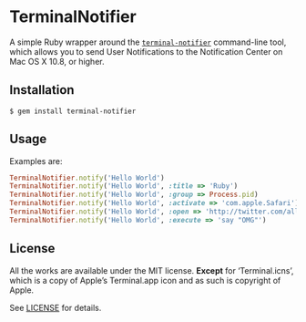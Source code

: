 # TerminalNotifier

A simple Ruby wrapper around the [`terminal-notifier`][HOMEPAGE] command-line
tool, which allows you to send User Notifications to the Notification Center on
Mac OS X 10.8, or higher.


## Installation

```
$ gem install terminal-notifier
```


## Usage

Examples are:

```ruby
TerminalNotifier.notify('Hello World')
TerminalNotifier.notify('Hello World', :title => 'Ruby')
TerminalNotifier.notify('Hello World', :group => Process.pid)
TerminalNotifier.notify('Hello World', :activate => 'com.apple.Safari')
TerminalNotifier.notify('Hello World', :open => 'http://twitter.com/alloy')
TerminalNotifier.notify('Hello World', :execute => 'say "OMG"')
```


## License

All the works are available under the MIT license. **Except** for
‘Terminal.icns’, which is a copy of Apple’s Terminal.app icon and as such is
copyright of Apple.

See [LICENSE][LICENSE] for details.

[HOMEPAGE]: https://github.com/alloy/terminal-notifier
[LICENSE]: https://github.com/alloy/terminal-notifier/blob/master/Ruby/LICENSE
